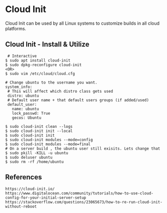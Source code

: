Cloud Init
=====

Cloud Init can be used by all Linux systems to customize builds in all cloud platforms. 

Cloud Init -  Install & Utilize
-------------------------------

     # Interactive
    $ sudo apt install cloud-init
    $ sudo dpkg-reconfigure cloud-init
    <OR>
    $ sudo vim /etc/cloud/cloud.cfg

    # Change ubuntu to the username you want. 
    system_info:
     # This will affect which distro class gets used
     distro: ubuntu
     # Default user name + that default users groups (if added/used)
     default_user:
       name: ubuntu
       lock_passwd: True
       gecos: Ubuntu

    $ sudo cloud-init clean --logs
    $ sudo cloud-init init --local
    $ sudo cloud-init init
    $ sudo cloud-init modules --mode=config
    $ sudo cloud-init modules --mode=final
    # On a server build , the ubuntu user still exisits. Lets change that
    $ sudo pkill -KILL -u ubuntu
    $ sudo deluser ubuntu
    $ sudo rm -rf /home/ubuntu


References
----------

    https://cloud-init.io/
    https://www.digitalocean.com/community/tutorials/how-to-use-cloud-config-for-your-initial-server-setup
    https://stackoverflow.com/questions/23065673/how-to-re-run-cloud-init-without-reboot
